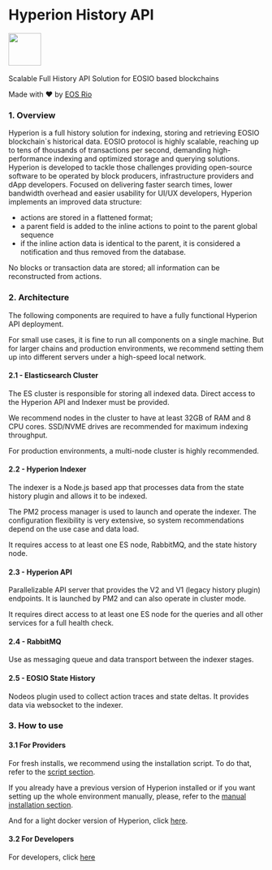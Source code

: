 # Hyperion History API

<img height="64" src="https://eosrio.io/hyperion.png">
<br/><br/>
Scalable Full History API Solution for EOSIO based blockchains

Made with ♥ by [EOS Rio](https://eosrio.io/)

### 1. Overview

Hyperion is a full history solution for indexing, storing and retrieving EOSIO blockchain`s historical data. 
EOSIO protocol is highly scalable, reaching up to tens of thousands of transactions per second, demanding high-performance indexing and optimized storage and querying solutions.
Hyperion is developed to tackle those challenges providing open-source software to be operated by block producers, infrastructure providers and dApp developers.
Focused on delivering faster search times, lower bandwidth overhead and easier usability for UI/UX developers, Hyperion implements an improved data structure:

   - actions are stored in a flattened format;  
   - a parent field is added to the inline actions to point to the parent global sequence
   - if the inline action data is identical to the parent, it is considered a notification and thus removed from the database.
 
No blocks or transaction data are stored; all information can be reconstructed from actions.

### 2. Architecture
The following components are required to have a fully functional Hyperion API deployment.

For small use cases, it is fine to run all components on a single machine. But for larger chains and production environments, 
we recommend setting them up into different servers under a high-speed local network.

#### 2.1 - Elasticsearch Cluster
The ES cluster is responsible for storing all indexed data. Direct access to the Hyperion API and Indexer must be provided. 

We recommend nodes in the cluster to have at least 32GB of RAM and 8 CPU cores. SSD/NVME drives are recommended for maximum indexing throughput.

For production environments, a multi-node cluster is highly recommended.

#### 2.2 - Hyperion Indexer
The indexer is a Node.js based app that processes data from the state history plugin and allows it to be indexed. 

The PM2 process manager is used to launch and operate the indexer. The configuration flexibility is very extensive, so system recommendations depend on the use case and data load. 

It requires access to at least one ES node, RabbitMQ, and the state history node.

#### 2.3 - Hyperion API
Parallelizable API server that provides the V2 and V1 (legacy history plugin) endpoints. It is launched by PM2 and can also operate in cluster mode. 

It requires direct access to at least one ES node for the queries and all other services for a full health check.

#### 2.4 - RabbitMQ
Use as messaging queue and data transport between the indexer stages.

#### 2.5 - EOSIO State History
Nodeos plugin used to collect action traces and state deltas. It provides data via websocket to the indexer.

### 3. How to use

#### 3.1 For Providers
For fresh installs, we recommend using the installation script. To do that, refer to the [script section](quickstart.md).

If you already have a previous version of Hyperion installed or if you want setting up the whole environment manually, please, 
 refer to the [manual installation section](install.md).

And for a light docker version of Hyperion, click [here](docker.md).

#### 3.2 For Developers
For developers, click [here](howtouse.md)
